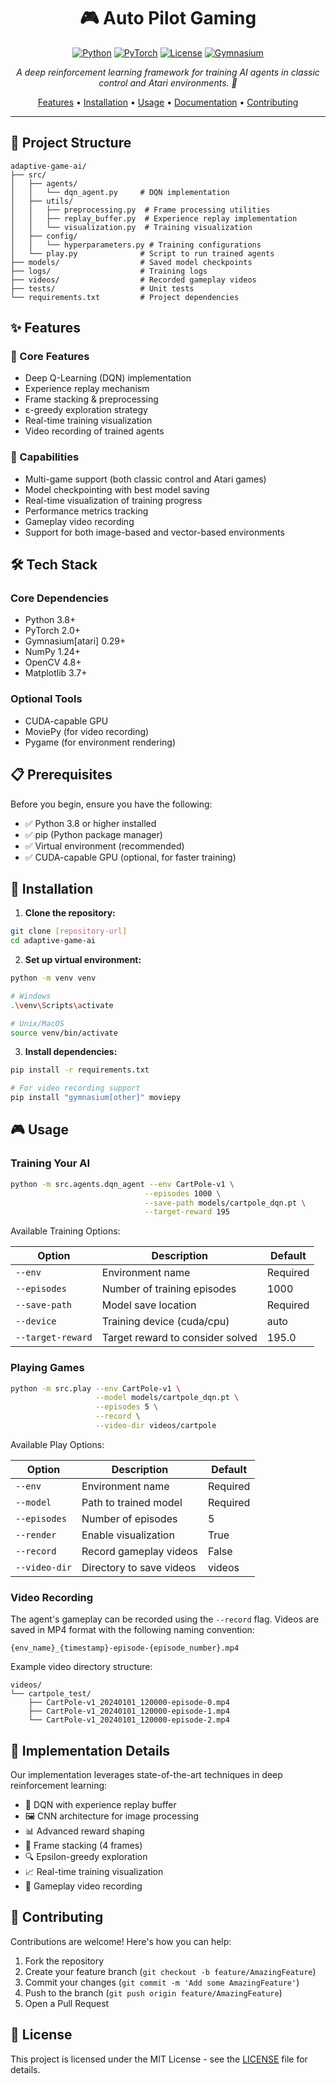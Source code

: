 <div align="center">

# 🎮 Auto Pilot Gaming

[![Python](https://img.shields.io/badge/Python-3.8%2B-blue?style=for-the-badge&logo=python)](https://www.python.org/)
[![PyTorch](https://img.shields.io/badge/PyTorch-Latest-red?style=for-the-badge&logo=pytorch)](https://pytorch.org/)
[![License](https://img.shields.io/badge/License-MIT-green?style=for-the-badge)](LICENSE)
[![Gymnasium](https://img.shields.io/badge/Gymnasium-Latest-orange?style=for-the-badge)](https://gymnasium.farama.org/)

<p align="center">
    <em>A deep reinforcement learning framework for training AI agents in classic control and Atari environments. 🚀</em>
</p>

[Features](#features) • [Installation](#-installation) • [Usage](#-usage) • [Documentation](#-documentation) • [Contributing](#-contributing)

---

</div>

## 📁 Project Structure

```
adaptive-game-ai/
├── src/
│   ├── agents/
│   │   └── dqn_agent.py     # DQN implementation
│   ├── utils/
│   │   ├── preprocessing.py  # Frame processing utilities
│   │   ├── replay_buffer.py  # Experience replay implementation
│   │   └── visualization.py  # Training visualization
│   ├── config/
│   │   └── hyperparameters.py # Training configurations
│   └── play.py              # Script to run trained agents
├── models/                  # Saved model checkpoints
├── logs/                    # Training logs
├── videos/                  # Recorded gameplay videos
├── tests/                   # Unit tests
└── requirements.txt         # Project dependencies
```

## ✨ Features

### 🧠 Core Features
- Deep Q-Learning (DQN) implementation
- Experience replay mechanism
- Frame stacking & preprocessing
- ε-greedy exploration strategy
- Real-time training visualization
- Video recording of trained agents

### 🎯 Capabilities
- Multi-game support (both classic control and Atari games)
- Model checkpointing with best model saving
- Real-time visualization of training progress
- Performance metrics tracking
- Gameplay video recording
- Support for both image-based and vector-based environments

## 🛠️ Tech Stack

### Core Dependencies
- Python 3.8+
- PyTorch 2.0+
- Gymnasium[atari] 0.29+
- NumPy 1.24+
- OpenCV 4.8+
- Matplotlib 3.7+

### Optional Tools
- CUDA-capable GPU
- MoviePy (for video recording)
- Pygame (for environment rendering)

## 📋 Prerequisites

Before you begin, ensure you have the following:
- ✅ Python 3.8 or higher installed
- ✅ pip (Python package manager)
- ✅ Virtual environment (recommended)
- ✅ CUDA-capable GPU (optional, for faster training)

## 🚀 Installation

1. **Clone the repository:**

```bash
git clone [repository-url]
cd adaptive-game-ai
```

2. **Set up virtual environment:**

```bash
python -m venv venv

# Windows
.\venv\Scripts\activate

# Unix/MacOS
source venv/bin/activate
```

3. **Install dependencies:**

```bash
pip install -r requirements.txt

# For video recording support
pip install "gymnasium[other]" moviepy
```

## 🎮 Usage

### Training Your AI

```bash
python -m src.agents.dqn_agent --env CartPole-v1 \
                              --episodes 1000 \
                              --save-path models/cartpole_dqn.pt \
                              --target-reward 195
```

Available Training Options:

| Option | Description | Default |
|--------|-------------|---------|
| `--env` | Environment name | Required |
| `--episodes` | Number of training episodes | 1000 |
| `--save-path` | Model save location | Required |
| `--device` | Training device (cuda/cpu) | auto |
| `--target-reward` | Target reward to consider solved | 195.0 |

### Playing Games

```bash
python -m src.play --env CartPole-v1 \
                   --model models/cartpole_dqn.pt \
                   --episodes 5 \
                   --record \
                   --video-dir videos/cartpole
```

Available Play Options:

| Option | Description | Default |
|--------|-------------|---------|
| `--env` | Environment name | Required |
| `--model` | Path to trained model | Required |
| `--episodes` | Number of episodes | 5 |
| `--render` | Enable visualization | True |
| `--record` | Record gameplay videos | False |
| `--video-dir` | Directory to save videos | videos |

### Video Recording

The agent's gameplay can be recorded using the `--record` flag. Videos are saved in MP4 format with the following naming convention:
```
{env_name}_{timestamp}-episode-{episode_number}.mp4
```

Example video directory structure:
```
videos/
└── cartpole_test/
    ├── CartPole-v1_20240101_120000-episode-0.mp4
    ├── CartPole-v1_20240101_120000-episode-1.mp4
    └── CartPole-v1_20240101_120000-episode-2.mp4
```

## 🧪 Implementation Details

Our implementation leverages state-of-the-art techniques in deep reinforcement learning:

- 🔄 DQN with experience replay buffer
- 🖼️ CNN architecture for image processing
- 📊 Advanced reward shaping
- 🎯 Frame stacking (4 frames)
- 🔍 Epsilon-greedy exploration
- 📈 Real-time training visualization
- 🎥 Gameplay video recording

## 🤝 Contributing

Contributions are welcome! Here's how you can help:

1. Fork the repository
2. Create your feature branch (`git checkout -b feature/AmazingFeature`)
3. Commit your changes (`git commit -m 'Add some AmazingFeature'`)
4. Push to the branch (`git push origin feature/AmazingFeature`)
5. Open a Pull Request

## 📄 License

This project is licensed under the MIT License - see the [LICENSE](LICENSE) file for details.
